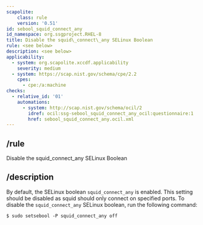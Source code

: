 ```yaml
---
scapolite:
    class: rule
    version: '0.51'
id: sebool_squid_connect_any
id_namespace: org.ssgproject.RHEL-8
title: Disable the squid\_connect\_any SELinux Boolean
rule: <see below>
description: <see below>
applicability:
  - system: org.scapolite.xccdf.applicability
    severity: medium
  - system: https://scap.nist.gov/schema/cpe/2.2
    cpes:
      - cpe:/a:machine
checks:
  - relative_id: '01'
    automations:
      - system: http://scap.nist.gov/schema/ocil/2
        idref: ocil:ssg-sebool_squid_connect_any_ocil:questionnaire:1
        href: sebool_squid_connect_any.ocil.xml
---
```



## /rule

Disable the squid\_connect\_any SELinux Boolean

## /description

By
default, the SELinux boolean `squid_connect_any` is enabled. This
setting should be disabled as squid should only connect on specified
ports. To disable the `squid_connect_any` SELinux boolean, run the
following command:

``` 
$ sudo setsebool -P squid_connect_any off
```
